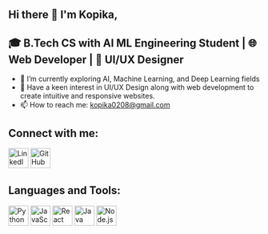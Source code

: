## Hi there 👋 I'm Kopika,

## 🎓 B.Tech CS with AI ML Engineering Student | 🌐 Web Developer | 🎨 UI/UX Designer
- 🌱 I’m currently exploring AI, Machine Learning, and Deep Learning fields 
- 🎨 Have a keen interest in UI/UX Design along with web development to create intuitive and responsive websites.
- 📫 How to reach me: kopika0208@gmail.com

## Connect with me:
<p align="left">
  <a href="https://linkedin.com/in/yourprofile" target="_blank"><img src="https://cdn.jsdelivr.net/npm/simple-icons@v4/icons/linkedin.svg" alt="LinkedIn" height="40" width="40" /></a>
  <a href="https://github.com/yourusername" target="_blank"><img src="https://cdn.jsdelivr.net/npm/simple-icons@v4/icons/github.svg" alt="GitHub" height="40" width="40" /></a>
</p>

## Languages and Tools:
<p align="left">
  <img src="https://cdn.jsdelivr.net/gh/devicons/devicon/icons/python/python-original.svg" alt="Python" height="40" width="40" />
  <img src="https://cdn.jsdelivr.net/gh/devicons/devicon/icons/javascript/javascript-original.svg" alt="JavaScript" height="40" width="40" />
  <img src="https://cdn.jsdelivr.net/gh/devicons/devicon/icons/react/react-original.svg" alt="React" height="40" width="40" />
  <img src="https://cdn.jsdelivr.net/gh/devicons/devicon/icons/react/java-original.svg" alt="Java" height="40" width="40" />
  <img src="https://cdn.jsdelivr.net/gh/devicons/devicon/icons/nodejs/nodejs-original.svg" alt="Node.js" height="40" width="40" />
</p>


